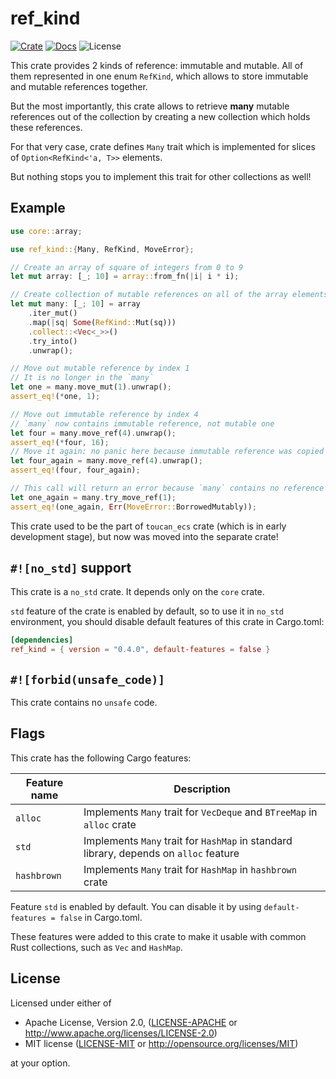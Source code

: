 # ref_kind

[![Crate](https://img.shields.io/crates/v/ref_kind.svg)](https://crates.io/crates/ref_kind)
[![Docs](https://docs.rs/ref_kind/badge.svg)](https://docs.rs/ref_kind)
![License](https://img.shields.io/badge/license-MIT%20OR%20Apache%202.0-blue.svg)

This crate provides 2 kinds of reference: immutable and mutable.
All of them represented in one enum `RefKind`, which allows to store immutable and mutable references together.

But the most importantly, this crate allows to retrieve **many** mutable references
out of the collection by creating a new collection which holds these references.

For that very case, crate defines `Many` trait which is implemented
for slices of `Option<RefKind<'a, T>>` elements.

But nothing stops you to implement this trait for other collections as well!

## Example

```rust
use core::array;

use ref_kind::{Many, RefKind, MoveError};

// Create an array of square of integers from 0 to 9
let mut array: [_; 10] = array::from_fn(|i| i * i);

// Create collection of mutable references on all of the array elements
let mut many: [_; 10] = array
    .iter_mut()
    .map(|sq| Some(RefKind::Mut(sq)))
    .collect::<Vec<_>>()
    .try_into()
    .unwrap();

// Move out mutable reference by index 1
// It is no longer in the `many`
let one = many.move_mut(1).unwrap();
assert_eq!(*one, 1);

// Move out immutable reference by index 4
// `many` now contains immutable reference, not mutable one
let four = many.move_ref(4).unwrap();
assert_eq!(*four, 16);
// Move it again: no panic here because immutable reference was copied
let four_again = many.move_ref(4).unwrap();
assert_eq!(four, four_again);

// This call will return an error because `many` contains no reference by index 1
let one_again = many.try_move_ref(1);
assert_eq!(one_again, Err(MoveError::BorrowedMutably));
```

This crate used to be the part of `toucan_ecs` crate (which is in early development stage),
but now was moved into the separate crate!

## `#![no_std]` support

This crate is a `no_std` crate. It depends only on the `core` crate.

`std` feature of the crate is enabled by default, so to use it in `no_std` environment,
you should disable default features of this crate in Cargo.toml:

```toml
[dependencies]
ref_kind = { version = "0.4.0", default-features = false }
```

## `#![forbid(unsafe_code)]`

This crate contains no `unsafe` code.

## Flags

This crate has the following Cargo features:

| Feature name | Description                                                                           |
|--------------|---------------------------------------------------------------------------------------|
| `alloc`      | Implements `Many` trait for `VecDeque` and `BTreeMap` in `alloc` crate                |
| `std`        | Implements `Many` trait for `HashMap` in standard library, depends on `alloc` feature |
| `hashbrown`  | Implements `Many` trait for `HashMap` in `hashbrown` crate                            |

Feature `std` is enabled by default.
You can disable it by using `default-features = false` in Cargo.toml.

These features were added to this crate to make it usable
with common Rust collections, such as `Vec` and `HashMap`.

## License

Licensed under either of

- Apache License, Version 2.0, ([LICENSE-APACHE](./LICENSE-APACHE) or <http://www.apache.org/licenses/LICENSE-2.0>)
- MIT license ([LICENSE-MIT](./LICENSE-MIT) or <http://opensource.org/licenses/MIT>)

at your option.
